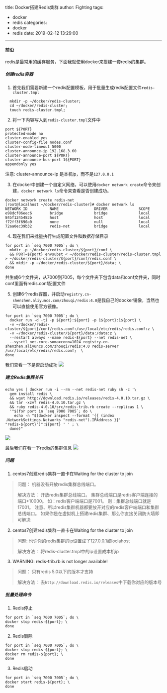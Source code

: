 title: Docker搭建Redis集群
author: Fighting
tags:
  - docker
  - redis
categories:
  - docker
  - redis
date: 2019-02-12 13:29:00
---
#### 前沿

redis是最常用的缓存服务，下面我就使用docker来搭建一套redis的集群。

##### 创建redis容器

1. 首先我们需要新建一个redis配置模板，用于批量生成redis配置文件`redis-cluster.tmpl`
```shell
  mkdir -p ~/docker/redis-cluster;
  cd ~/docker/redis-cluster;
  touch redis-cluster.tmpl;
```

2. 将一下内容写入到`redis-cluster.tmpl`文件中
```shell
port ${PORT}
protected-mode no
cluster-enabled yes
cluster-config-file nodes.conf
cluster-node-timeout 5000
cluster-announce-ip 192.168.3.60
cluster-announce-port ${PORT}
cluster-announce-bus-port 1${PORT}
appendonly yes
```
注意: cluster-announce-ip 是本机ip，而不是`127.0.0.1`

<!-- more -->

3. 在docker中创建一个自定义网络，可以使用`docker network create`命令来创建，`docker network ls`命令来查看是否创建成功。
```shell
docker network create redis-net
[root@localhost ~/docker/redis-cluster]# docker network ls
NETWORK ID          NAME                DRIVER              SCOPE
e98dcf06eec6        bridge              bridge              local
845f1245483b        host                host                local
f72ff3f690a0        none                null                local
72aa0ec39b32        redis-net           bridge              local
```

4. 现在我们来批量执行生成配置文件和数据存储目录
```shell
for port in `seq 7000 7005`; do \
  mkdir -p ~/docker/redis-cluster/${port}/conf \
  && PORT=${port} envsubst < ~/docker/redis-cluster/redis-cluster.tmpl > ~/docker/redis-cluster/${port}/conf/redis.conf \
  && mkdir -p ~/docker/redis-cluster/${port}/data; \
done
```
共生成6个文件夹，从7000到7005，每个文件夹下包含data和conf文件夹，同时conf里面有redis.conf配置文件

5. 创建6个redis容器，并启动`registry.cn-shenzhen.aliyuncs.com/zhouqi/redis:4.0`是我自己的docker镜像，当然也可以直接使用官方镜像。
```shell
for port in `seq 7000 7005`; do \
  docker run -d -ti -p ${port}:${port} -p 1${port}:1${port} \
  -v ~/docker/redis-cluster/${port}/conf/redis.conf:/usr/local/etc/redis/redis.conf:z \
  -v ~/docker/redis-cluster/${port}/data:/data:z \
  --restart always --name redis-${port} --net redis-net \
  --sysctl net.core.somaxconn=1024 registry.cn-shenzhen.aliyuncs.com/zhouqi/redis:4.0 redis-server /usr/local/etc/redis/redis.conf;  \
done
```
我们查看一下是否启动成功
![](https://zhouqi-blog.oss-cn-shenzhen.aliyuncs.com/img/docker/redis/1.png)

##### 建立Redis集群关系
```shell
echo yes | docker run -i --rm --net redis-net ruby sh -c '\
  gem install redis \
  && wget http://download.redis.io/releases/redis-4.0.10.tar.gz \
  && tar -xzvf redis-4.0.10.tar.gz \
  && ruby redis-4.0.10/src/redis-trib.rb create --replicas 1 \
  '"$(for port in `seq 7000 7005`; do \
    echo -n "$(docker inspect --format '{{ (index .NetworkSettings.Networks "redis-net").IPAddress }}' "redis-${port}")":${port} ' ' ; \
  done)"
```

![](https://zhouqi-blog.oss-cn-shenzhen.aliyuncs.com/img/docker/redis/2.png)

最后我们在看一下redis的集群信息
![](https://zhouqi-blog.oss-cn-shenzhen.aliyuncs.com/img/docker/redis/3.png)

##### 问题

1. centos7创建redis集群一直卡在Waiting for the cluster to join
> 问题：
> 机器没有开放redis集群总线端口。
> 
> 解决方法：
> 开放redis集群总线端口。
> 集群总线端口是redis客户端连接的端口+10000。
> 如：redis客户端端口是7001。
> 则：集群总线端口就是17001。
> 注意、所以redis集群机器都要放开对应的redis客户端端口和集群总线端口。
> 如果你是在虚拟机上搭建redis集群、那么你直接关闭防火墙即可解决

2. centos7创建redis集群一直卡在Waiting for the cluster to join
> 问题:
> 也许你的redis集群的ip设置成了127.0.0.1或loclahost
>
> 解决方法：
> 将redis-cluster.tmpl中的ip设置成本机ip

3. WARNING: redis-trib.rb is not longer available!
> 问题：
> 只有redis 5.0以下的版本才支持
>
> 解决方法：
> 去`http://download.redis.io/releases`中下载你对应的版本号

##### 批量处理命令

1. Redis停止
```shell
for port in `seq 7000 7005`; do \
docker stop redis-${port}; \
done
```

2. Redis删除
```shell
for port in `seq 7000 7005`; do \
docker stop redis-${port}; \
docker rm redis-${port}; \
done
```
3. Redis启动
```shell
for port in `seq 7000 7005`; do \
docker start redis-${port}; \
done
```





